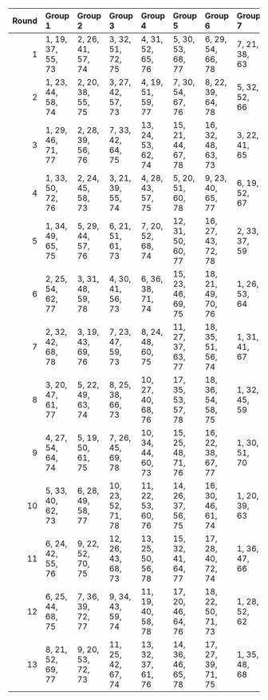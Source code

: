 |   Round | Group 1           | Group 2           | Group 3            | Group 4            | Group 5            | Group 6            | Group 7       | Group 8       | Group 9       | Group 10       | Group 11       | Group 12       | Group 13       | Group 14       | Group 15       | Group 16       | Group 17       | Group 18       |
|--------:|:------------------|:------------------|:-------------------|:-------------------|:-------------------|:-------------------|:--------------|:--------------|:--------------|:---------------|:---------------|:---------------|:---------------|:---------------|:---------------|:---------------|:---------------|:---------------|
|       1 | 1, 19, 37, 55, 73 | 2, 26, 41, 57, 74 | 3, 32, 51, 72, 75  | 4, 31, 52, 65, 76  | 5, 30, 53, 68, 77  | 6, 29, 54, 66, 78  | 7, 21, 38, 63 | 8, 20, 45, 56 | 9, 28, 47, 71 | 10, 36, 42, 61 | 11, 35, 44, 64 | 12, 34, 46, 62 | 13, 33, 48, 70 | 14, 22, 43, 58 | 15, 27, 50, 59 | 16, 24, 40, 69 | 17, 23, 49, 67 | 18, 25, 39, 60 |
|       2 | 1, 23, 44, 58, 74 | 2, 20, 38, 55, 75 | 3, 27, 42, 57, 73  | 4, 19, 51, 59, 77  | 7, 30, 54, 67, 76  | 8, 22, 39, 64, 78  | 5, 32, 52, 66 | 6, 31, 53, 69 | 9, 21, 46, 56 | 10, 29, 48, 72 | 11, 36, 43, 62 | 12, 35, 45, 65 | 13, 34, 47, 63 | 14, 33, 49, 71 | 15, 28, 37, 60 | 16, 25, 41, 70 | 17, 24, 50, 68 | 18, 26, 40, 61 |
|       3 | 1, 29, 46, 71, 77 | 2, 28, 39, 56, 76 | 7, 33, 42, 64, 75  | 13, 24, 53, 62, 74 | 15, 21, 44, 67, 78 | 16, 32, 48, 63, 73 | 3, 22, 41, 65 | 4, 36, 50, 69 | 5, 35, 38, 72 | 6, 34, 40, 70  | 8, 30, 37, 58  | 9, 27, 45, 55  | 10, 20, 49, 57 | 11, 26, 51, 66 | 12, 25, 52, 59 | 14, 23, 54, 60 | 17, 31, 43, 61 | 18, 19, 47, 68 |
|       4 | 1, 33, 50, 72, 76 | 2, 24, 45, 58, 73 | 3, 21, 39, 55, 74  | 4, 28, 43, 57, 75  | 5, 20, 51, 60, 78  | 9, 23, 40, 65, 77  | 6, 19, 52, 67 | 7, 32, 53, 70 | 8, 31, 54, 68 | 10, 22, 47, 56 | 11, 30, 49, 59 | 12, 36, 44, 63 | 13, 35, 46, 66 | 14, 34, 48, 64 | 15, 29, 38, 61 | 16, 26, 42, 71 | 17, 25, 37, 69 | 18, 27, 41, 62 |
|       5 | 1, 34, 49, 65, 75 | 5, 29, 44, 57, 76 | 6, 21, 51, 61, 73  | 7, 20, 52, 68, 74  | 12, 31, 50, 60, 77 | 16, 27, 43, 72, 78 | 2, 33, 37, 59 | 3, 25, 46, 58 | 4, 22, 40, 55 | 8, 19, 53, 71  | 9, 32, 54, 69  | 10, 24, 41, 66 | 11, 23, 48, 56 | 13, 36, 45, 64 | 14, 35, 47, 67 | 15, 30, 39, 62 | 17, 26, 38, 70 | 18, 28, 42, 63 |
|       6 | 2, 25, 54, 62, 77 | 3, 31, 48, 59, 78 | 4, 30, 41, 56, 73  | 6, 36, 38, 71, 74  | 15, 23, 46, 69, 75 | 18, 21, 49, 70, 76 | 1, 26, 53, 64 | 5, 24, 43, 67 | 7, 35, 40, 60 | 8, 34, 42, 72  | 9, 33, 44, 66  | 10, 32, 39, 58 | 11, 29, 47, 55 | 12, 22, 37, 57 | 13, 28, 51, 68 | 14, 27, 52, 61 | 16, 20, 50, 65 | 17, 19, 45, 63 |
|       7 | 2, 32, 42, 68, 78 | 3, 19, 43, 69, 76 | 7, 23, 47, 59, 73  | 8, 24, 48, 60, 75  | 11, 27, 37, 63, 77 | 18, 35, 51, 56, 74 | 1, 31, 41, 67 | 4, 20, 44, 70 | 5, 21, 45, 71 | 6, 22, 46, 72  | 9, 25, 49, 61  | 10, 26, 50, 62 | 12, 28, 38, 64 | 13, 29, 39, 65 | 14, 30, 40, 66 | 15, 34, 54, 57 | 16, 33, 53, 58 | 17, 36, 52, 55 |
|       8 | 3, 20, 47, 61, 77 | 5, 22, 49, 63, 74 | 8, 25, 38, 66, 73  | 10, 27, 40, 68, 76 | 17, 35, 53, 57, 78 | 18, 36, 54, 58, 75 | 1, 32, 45, 59 | 2, 19, 46, 60 | 4, 21, 48, 62 | 6, 23, 50, 64  | 7, 24, 37, 65  | 9, 26, 39, 67  | 11, 28, 41, 69 | 12, 29, 42, 70 | 13, 30, 43, 71 | 14, 31, 44, 72 | 15, 33, 51, 55 | 16, 34, 52, 56 |
|       9 | 4, 27, 54, 64, 74 | 5, 19, 50, 61, 75 | 7, 26, 45, 69, 78  | 10, 34, 44, 60, 73 | 15, 25, 48, 71, 76 | 16, 22, 38, 67, 77 | 1, 30, 51, 70 | 2, 29, 52, 63 | 3, 28, 53, 66 | 6, 32, 43, 56  | 8, 36, 40, 59  | 9, 35, 42, 62  | 11, 33, 46, 68 | 12, 20, 41, 58 | 13, 31, 49, 55 | 14, 24, 39, 57 | 17, 21, 47, 65 | 18, 23, 37, 72 |
|      10 | 5, 33, 40, 62, 73 | 6, 28, 49, 58, 77 | 10, 23, 52, 71, 78 | 11, 22, 53, 60, 76 | 14, 26, 37, 56, 75 | 16, 30, 46, 61, 74 | 1, 20, 39, 63 | 2, 36, 48, 67 | 3, 35, 50, 70 | 4, 34, 38, 68  | 7, 25, 43, 55  | 8, 32, 47, 57  | 9, 24, 51, 64  | 12, 21, 54, 72 | 13, 27, 44, 69 | 15, 19, 42, 65 | 17, 29, 41, 59 | 18, 31, 45, 66 |
|      11 | 6, 24, 42, 55, 76 | 9, 22, 52, 70, 75 | 12, 26, 43, 68, 73 | 13, 25, 50, 56, 78 | 15, 32, 41, 64, 77 | 17, 28, 40, 72, 74 | 1, 36, 47, 66 | 2, 35, 49, 69 | 3, 34, 37, 67 | 4, 33, 39, 61  | 5, 27, 48, 58  | 7, 31, 46, 57  | 8, 23, 51, 63  | 10, 21, 53, 59 | 11, 20, 54, 71 | 14, 19, 38, 62 | 16, 29, 45, 60 | 18, 30, 44, 65 |
|      12 | 6, 25, 44, 68, 75 | 7, 36, 39, 72, 77 | 9, 34, 43, 59, 74  | 11, 19, 40, 58, 78 | 17, 20, 46, 64, 76 | 18, 22, 50, 71, 73 | 1, 28, 52, 62 | 2, 27, 53, 65 | 3, 26, 54, 63 | 4, 32, 49, 60  | 5, 31, 42, 56  | 8, 35, 41, 61  | 10, 33, 45, 67 | 12, 30, 48, 55 | 13, 23, 38, 57 | 14, 29, 51, 69 | 15, 24, 47, 70 | 16, 21, 37, 66 |
|      13 | 8, 21, 52, 69, 77 | 9, 20, 53, 72, 73 | 11, 25, 42, 67, 74 | 13, 32, 37, 61, 76 | 14, 36, 46, 65, 78 | 17, 27, 39, 71, 75 | 1, 35, 48, 68 | 2, 34, 50, 66 | 3, 33, 38, 60 | 4, 26, 47, 58  | 5, 23, 41, 55  | 6, 30, 45, 57  | 7, 22, 51, 62  | 10, 19, 54, 70 | 12, 24, 49, 56 | 15, 31, 40, 63 | 16, 28, 44, 59 | 18, 29, 43, 64 |